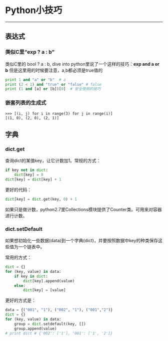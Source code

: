 # Python小技巧
---

## 表达式

### 类似C里“exp ? a : b”
类似C里的 bool ? a : b, dive into python里说了一个这样的技巧：**exp and a or b**
但是这里用的时候要注意，a,b都必须是true值的
```python
print 1 and "a" or "b"  # a
print (2 < 1) and "true" or "false" # false
print (1 and [a] or [b])[0]  # 安全使用的技巧
``` 

### 嵌套列表的生成式

	>>> [(i, j) for i in range(3) for j in range(i)]
	[(1, 0), (2, 0), (2, 1)]


## 字典

### dict.get
查询dict的某值key，让它计数加1。常规的方式：
```python
if key not in dict:
    dict[key] = 0
dict[key] = dict[key] + 1
```
更好的代码：
```python
dict[key] = dict.get(key, 0) + 1
```
如果只是做计数，python2.7里Collections模块提供了Counter类。可用来对容器进行计数。

### dict.setDefault
如果想初始化一些数据(data)到一个字典(dict)，并要按照数据中key的种类保存这些值为一个链表中。

常用的方式：
```python
dict = {}
for (key, value) in data:
    if key in dict:
        dict[key].append(value)
    else:
        dict[key] = [value]
```
更好的方式是：
```python
data = {("001", "1"), ("002", "1"), ("001","2")}
dict = {}
for (key, value) in data:
    group = dict.setdefault(key, [])
    group.append(value)
# print dict # {'002': ['1'], '001': ['1', '2']}
```

### 







